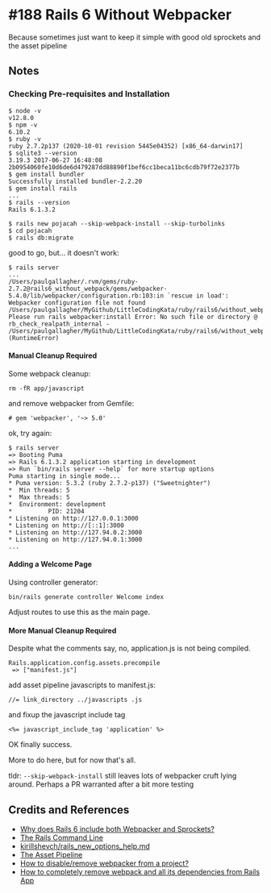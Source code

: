 # #188 Rails 6 Without Webpacker

Because sometimes just want to keep it simple with good old sprockets and the asset pipeline

## Notes

### Checking Pre-requisites and Installation

```
$ node -v
v12.8.0
$ npm -v
6.10.2
$ ruby -v
ruby 2.7.2p137 (2020-10-01 revision 5445e04352) [x86_64-darwin17]
$ sqlite3 --version
3.19.3 2017-06-27 16:48:08 2b0954060fe10d6de6d479287dd88890f1bef6cc1beca11bc6cdb79f72e2377b
$ gem install bundler
Successfully installed bundler-2.2.20
$ gem install rails
...
$ rails --version
Rails 6.1.3.2
```

```
$ rails new pojacah --skip-webpack-install --skip-turbolinks
$ cd pojacah
$ rails db:migrate
```


good to go, but... it doesn't work:

```
$ rails server
...
/Users/paulgallagher/.rvm/gems/ruby-2.7.2@rails6_without_webpack/gems/webpacker-5.4.0/lib/webpacker/configuration.rb:103:in `rescue in load': Webpacker configuration file not found /Users/paulgallagher/MyGithub/LittleCodingKata/ruby/rails6/without_webpack/pojacah/config/webpacker.yml. Please run rails webpacker:install Error: No such file or directory @ rb_check_realpath_internal - /Users/paulgallagher/MyGithub/LittleCodingKata/ruby/rails6/without_webpack/pojacah/config/webpacker.yml (RuntimeError)

```


#### Manual Cleanup Required

Some webpack cleanup:

    rm -fR app/javascript

and remove webpacker from Gemfile:

    # gem 'webpacker', '~> 5.0'

ok, try again:

```
$ rails server
=> Booting Puma
=> Rails 6.1.3.2 application starting in development
=> Run `bin/rails server --help` for more startup options
Puma starting in single mode...
* Puma version: 5.3.2 (ruby 2.7.2-p137) ("Sweetnighter")
*  Min threads: 5
*  Max threads: 5
*  Environment: development
*          PID: 21204
* Listening on http://127.0.0.1:3000
* Listening on http://[::1]:3000
* Listening on http://127.94.0.2:3000
* Listening on http://127.94.0.1:3000
...
```

#### Adding a Welcome Page

Using controller generator:

```
bin/rails generate controller Welcome index
```

Adjust routes to use this as the main page.

#### More Manual Cleanup Required

Despite what the comments say, no, application.js is not being compiled.

    Rails.application.config.assets.precompile
     => ["manifest.js"]

add asset pipeline javascripts  to manifest.js:

    //= link_directory ../javascripts .js

and fixup the javascript include tag

    <%= javascript_include_tag 'application' %>

OK finally success.

More to do here, but for now that's all.

tldr: `--skip-webpack-install` still leaves lots of webpacker cruft lying around.
Perhaps a PR warranted after a bit more testing

## Credits and References

* [Why does Rails 6 include both Webpacker and Sprockets?](https://rossta.net/blog/why-does-rails-install-both-webpacker-and-sprockets.html)
* [The Rails Command Line](https://guides.rubyonrails.org/command_line.html)
* [kirillshevch/rails_new_options_help.md](https://gist.github.com/kirillshevch/1b52f711e66b064416d746f07e834c00)
* [The Asset Pipeline](https://guides.rubyonrails.org/asset_pipeline.html)
* [How to disable/remove webpacker from a project?](https://github.com/rails/webpacker/issues/1333)
* [How to completely remove webpack and all its dependencies from Rails App](https://stackoverflow.com/questions/49107973/how-to-completely-remove-webpack-and-all-its-dependencies-from-rails-app)